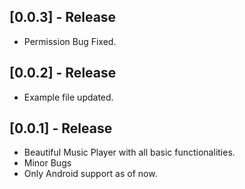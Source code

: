 ## [0.0.3] - Release

* Permission Bug Fixed.

## [0.0.2] - Release
* Example file updated.

## [0.0.1] - Release

* Beautiful Music Player with all basic functionalities.
* Minor Bugs
* Only Android support as of now.
